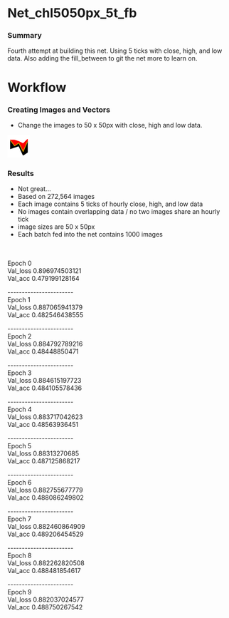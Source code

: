 # Net_chl5050px_5t_fb
### Summary
Fourth attempt at building this net. Using 5 ticks with close, high, and low data.  Also adding the fill_between to git the net more to learn on.  

# Workflow
### Creating Images and Vectors
 - Change the images to 50 x 50px with close, high and low data.

<img src="https://github.com/gravity226/forex_net/blob/master/net_chl5050px_5t_fb/imgs/AUDUSD_20010103_05-00-00.png">

### Results
 - Not great...
 - Based on 272,564 images
 - Each image contains 5 ticks of hourly close, high, and low data
 - No images contain overlapping data / no two images share an hourly tick
 - image sizes are 50 x 50px
 - Each batch fed into the net contains 1000 images
<br/>
<br/>
 Epoch 0<br/>
 Val_loss 0.896974503121<br/>
 Val_acc 0.479199128164<br/>

 -----------------------<br/>
 Epoch 1<br/>
 Val_loss 0.887065941379<br/>
 Val_acc 0.482546438555<br/>

 -----------------------<br/>
 Epoch 2<br/>
 Val_loss 0.884792789216<br/>
 Val_acc 0.48448850471<br/>

 -----------------------<br/>
 Epoch 3<br/>
 Val_loss 0.884615197723<br/>
 Val_acc 0.484105578436<br/>

 -----------------------<br/>
 Epoch 4<br/>
 Val_loss 0.883717042623<br/>
 Val_acc 0.48563936451<br/>

 -----------------------<br/>
 Epoch 5<br/>
 Val_loss 0.88313270685<br/>
 Val_acc 0.487125868217<br/>

 -----------------------<br/>
 Epoch 6<br/>
 Val_loss 0.882755677779<br/>
 Val_acc 0.488086249802<br/>

 -----------------------<br/>
 Epoch 7<br/>
 Val_loss 0.882460864909<br/>
 Val_acc 0.489206454529<br/>

 -----------------------<br/>
 Epoch 8<br/>
 Val_loss 0.882262820508<br/>
 Val_acc 0.488481854617<br/>

 -----------------------<br/>
 Epoch 9<br/>
 Val_loss 0.882037024577<br/>
 Val_acc 0.488750267542<br/>
